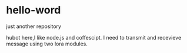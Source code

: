 # hello-word
just another repository

hubot here,I like node.js and coffescipt.
I need to transmit and recevieve message using two lora modules.
